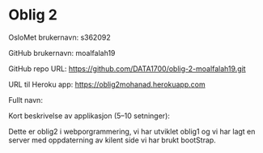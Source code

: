 # Oblig 2

OsloMet brukernavn: s362092

GitHub brukernavn: moalfalah19

GitHub repo URL: https://github.com/DATA1700/oblig-2-moalfalah19.git

URL til Heroku app: https://oblig2mohanad.herokuapp.com

Fullt navn: 

Kort beskrivelse av applikasjon (5–10 setninger): 

Dette er oblig2 i webporgrammering, vi har utviklet oblig1 og vi har lagt en server med 
oppdaterning av kilent side vi har brukt bootStrap. 